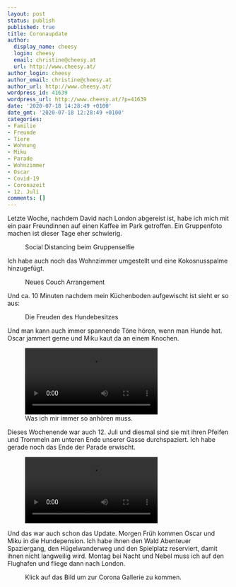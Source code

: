 ```yaml
---
layout: post
status: publish
published: true
title: Coronaupdate
author:
  display_name: cheesy
  login: cheesy
  email: christine@cheesy.at
  url: http://www.cheesy.at/
author_login: cheesy
author_email: christine@cheesy.at
author_url: http://www.cheesy.at/
wordpress_id: 41639
wordpress_url: http://www.cheesy.at/?p=41639
date: '2020-07-18 14:28:49 +0100'
date_gmt: '2020-07-18 12:28:49 +0100'
categories:
- Familie
- Freunde
- Tiere
- Wohnung
- Miku
- Parade
- Wohnzimmer
- Oscar
- Covid-19
- Coronazeit
- 12. Juli
comments: []
---
```

<!-- wp:paragraph -->
Letzte Woche, nachdem David nach London abgereist ist, habe ich mich mit ein paar Freundinnen auf einen Kaffee im Park getroffen. Ein Gruppenfoto machen ist dieser Tage eher schwierig.
<!-- /wp:paragraph -->
<!-- wp:image {"id":41628} -->
<figure class="wp-block-image"><img src="{% link _fotos/leben-in-belfast/2020/covid-19/Coronazeit-109.jpg %}" alt="" class="wp-image-41628"><br>
<figcaption>Social Distancing beim Gruppenselfie</figcaption>
</figure>
<!-- /wp:image -->
<!-- wp:paragraph -->
Ich habe auch noch das Wohnzimmer umgestellt und eine Kokosnusspalme hinzugefügt.
<!-- /wp:paragraph -->
<!-- wp:image {"id":41633} -->
<figure class="wp-block-image"><img src="{% link _fotos/leben-in-belfast/2020/covid-19/Coronazeit-114.jpg %}" alt="" class="wp-image-41633"><br>
<figcaption>Neues Couch Arrangement</figcaption>
</figure>
<!-- /wp:image -->
<!-- wp:paragraph -->
Und ca. 10 Minuten nachdem mein Küchenboden aufgewischt ist sieht er so aus:
<!-- /wp:paragraph -->
<!-- wp:image {"id":41635} -->
<figure class="wp-block-image"><img src="{% link _fotos/leben-in-belfast/2020/covid-19/Coronazeit-116.jpg %}" alt="" class="wp-image-41635"><br>
<figcaption>Die Freuden des Hundebesitzes</figcaption>
</figure>
<!-- /wp:image -->
<!-- wp:paragraph -->
Und man kann auch immer spannende Töne hören, wenn man Hunde hat. Oscar jammert gerne und Miku kaut da an einem Knochen.
<!-- /wp:paragraph -->
<!-- wp:video -->
<figure class="wp-block-video"><video controls src="{% link /download/Videos/Hundetoene.mp4 %}"></video><br>
<figcaption>Was ich mir immer so anhören muss.</figcaption>
</figure>
<!-- /wp:video -->
<!-- wp:paragraph -->
Dieses Wochenende war auch 12. Juli und diesmal sind sie mit ihren Pfeifen und Trommeln am unteren Ende unserer Gasse durchspaziert. Ich habe gerade noch das Ende der Parade erwischt.
<!-- /wp:paragraph -->
<!-- wp:video -->
<figure class="wp-block-video"><video controls src="{% link /download/Videos/Pfeifen.mp4 %}"></video></figure>
<!-- /wp:video -->
<!-- wp:paragraph -->
Und das war auch schon das Update. Morgen Früh kommen Oscar und Miku in die Hundepension. Ich habe ihnen den Wald Abenteuer Spaziergang, den Hügelwanderweg und den Spielplatz reserviert, damit ihnen nicht langweilig wird.
<!-- /wp:paragraph -->
<!-- wp:paragraph -->
Montag bei Nacht und Nebel muss ich auf den Flughafen und fliege dann nach London.
<!-- /wp:paragraph -->
<!-- wp:image {"id":41629,"linkDestination":"custom"} -->
<figure class="wp-block-image"><a href="{% link _fotos/leben-in-belfast/2020/covid-19/index.md %}"><img src="{% link _fotos/leben-in-belfast/2020/covid-19/Coronazeit-110.jpg %}" alt="" class="wp-image-41629"></a><br>
<figcaption>Klick auf das Bild um zur Corona Gallerie zu kommen.</figcaption>
</figure>
<!-- /wp:image -->
